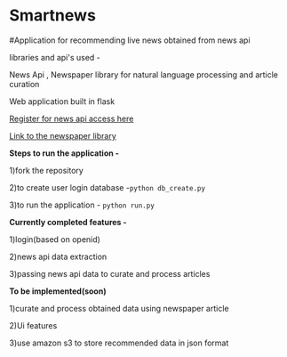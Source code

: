 # Smartnews

#Application for recommending live news obtained from news api 

libraries and api's used -

News Api , Newspaper library for natural language processing and article curation 

Web application built in flask 

[Register for news api access here](https://newsapi.org/register "News Api")

[Link to the newspaper library](https://github.com/codelucas/newspaper "Newspaper library")

**Steps to run the application -**

1)fork the repository 

2)to create user  login database  -`python db_create.py` 

3)to run the application - `python run.py`

**Currently completed features -**

1)login(based on openid)

2)news api data extraction

3)passing news api data to curate and process articles

**To be implemented(soon)**

1)curate and process obtained data using newspaper article

2)Ui features 

3)use amazon s3 to store recommended data in  json format 
